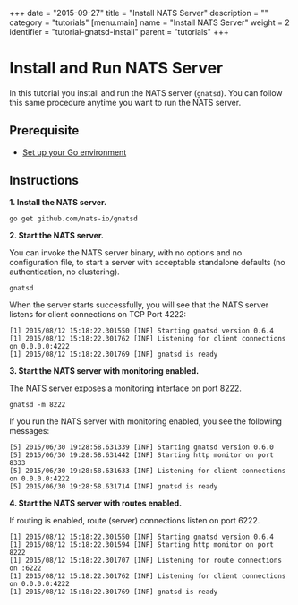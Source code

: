 +++
date = "2015-09-27"
title = "Install NATS Server"
description = ""
category = "tutorials"
[menu.main]
  name = "Install NATS Server"
  weight = 2
  identifier = "tutorial-gnatsd-install"
  parent = "tutorials"
+++

# Install and Run NATS Server

In this tutorial you install and run the NATS server (`gnatsd`). You can follow this same procedure anytime you want to run the NATS server.

## Prerequisite

- [Set up your Go environment](/documentation/tutorials/go-install/)

## Instructions

**1. Install the NATS server.**

```
go get github.com/nats-io/gnatsd
```

**2. Start the NATS server.**

You can invoke the NATS server binary, with no options and no configuration file, to start a server with acceptable standalone defaults (no authentication, no clustering).

```
gnatsd
```

When the server starts successfully, you will see that the NATS server listens for client connections on TCP Port 4222:

```
[1] 2015/08/12 15:18:22.301550 [INF] Starting gnatsd version 0.6.4
[1] 2015/08/12 15:18:22.301762 [INF] Listening for client connections on 0.0.0.0:4222
[1] 2015/08/12 15:18:22.301769 [INF] gnatsd is ready
```

**3. Start the NATS server with monitoring enabled.**

The NATS server exposes a monitoring interface on port 8222.

```
gnatsd -m 8222
```

If you run the NATS server with monitoring enabled, you see the following messages:

```
[5] 2015/06/30 19:28:58.631339 [INF] Starting gnatsd version 0.6.0
[5] 2015/06/30 19:28:58.631442 [INF] Starting http monitor on port 8333
[5] 2015/06/30 19:28:58.631633 [INF] Listening for client connections on 0.0.0.0:4222
[5] 2015/06/30 19:28:58.631714 [INF] gnatsd is ready
```

**4. Start the NATS server with routes enabled.**

If routing is enabled, route (server) connections listen on port 6222.

```
[1] 2015/08/12 15:18:22.301550 [INF] Starting gnatsd version 0.6.4
[1] 2015/08/12 15:18:22.301594 [INF] Starting http monitor on port 8222
[1] 2015/08/12 15:18:22.301707 [INF] Listening for route connections on :6222
[1] 2015/08/12 15:18:22.301762 [INF] Listening for client connections on 0.0.0.0:4222
[1] 2015/08/12 15:18:22.301769 [INF] gnatsd is ready
```
